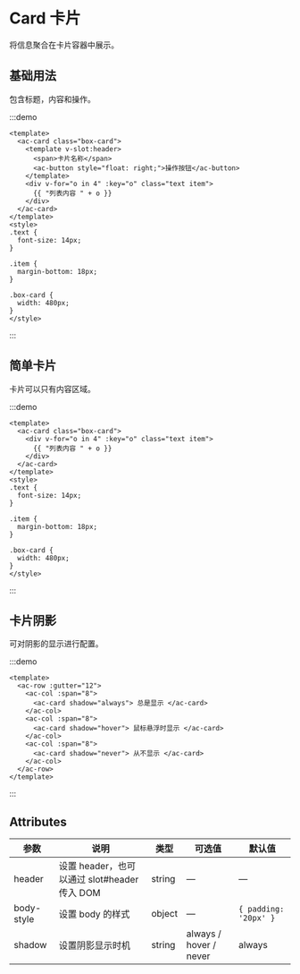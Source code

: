 # Card 卡片

将信息聚合在卡片容器中展示。

## 基础用法

包含标题，内容和操作。

:::demo

```vue
<template>
  <ac-card class="box-card">
    <template v-slot:header>
      <span>卡片名称</span>
      <ac-button style="float: right;">操作按钮</ac-button>
    </template>
    <div v-for="o in 4" :key="o" class="text item">
      {{ "列表内容 " + o }}
    </div>
  </ac-card>
</template>
<style>
.text {
  font-size: 14px;
}

.item {
  margin-bottom: 18px;
}

.box-card {
  width: 480px;
}
</style>
```

:::

## 简单卡片

卡片可以只有内容区域。

:::demo

```vue
<template>
  <ac-card class="box-card">
    <div v-for="o in 4" :key="o" class="text item">
      {{ "列表内容 " + o }}
    </div>
  </ac-card>
</template>
<style>
.text {
  font-size: 14px;
}

.item {
  margin-bottom: 18px;
}

.box-card {
  width: 480px;
}
</style>
```

:::

## 卡片阴影

可对阴影的显示进行配置。

:::demo

```vue
<template>
  <ac-row :gutter="12">
    <ac-col :span="8">
      <ac-card shadow="always"> 总是显示 </ac-card>
    </ac-col>
    <ac-col :span="8">
      <ac-card shadow="hover"> 鼠标悬浮时显示 </ac-card>
    </ac-col>
    <ac-col :span="8">
      <ac-card shadow="never"> 从不显示 </ac-card>
    </ac-col>
  </ac-row>
</template>
```

:::

## Attributes

| 参数    | 说明   | 类型    | 可选值                                             | 默认值  |
| ------- | ----- | ------- | -------------------------------------------------- | ------- |
| header    | 设置 header，也可以通过 slot#header 传入 DOM   | string  |  —   |  —  |
| body-style | 设置 body 的样式 | object | — | `{ padding: '20px' }`  |
| shadow | 设置阴影显示时机	 | string | always / hover / never | always   |


